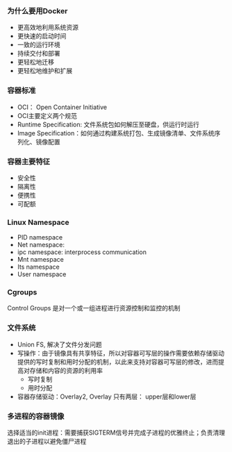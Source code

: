 ### 为什么要用Docker
* 更高效地利用系统资源
* 更快速的启动时间
* 一致的运行环境
* 持续交付和部署
* 更轻松地迁移
* 更轻松地维护和扩展

### 容器标准
* OCI： Open Container Initiative
* OCI主要定义两个规范
* Runtime Specification: 文件系统包如何解压至硬盘，供运行时运行
* Image Specification：如何通过构建系统打包、生成镜像清单、文件系统序列化、镜像配置

### 容器主要特征
* 安全性
* 隔离性
* 便携性
* 可配额

### Linux Namespace
* PID namespace
* Net namespace:
* ipc namespace: interprocess communication
* Mnt namespace
* Its namespace
* User namespace

### Cgroups
Control Groups 是对一个或一组进程进行资源控制和监控的机制

### 文件系统
* Union FS, 解决了文件分发问题
* 写操作：由于镜像具有共享特征，所以对容器可写层的操作需要依赖存储驱动提供的写时复制和用时分配的机制，以此来支持对容器可写层的修改，进而提高对存储和内容的资源的利用率
	* 写时复制
	* 用时分配
* 容器存储驱动：Overlay2, Overlay 只有两层： upper层和lower层

### 多进程的容器镜像
选择适当的init进程：需要捕获SIGTERM信号并完成子进程的优雅终止；负责清理退出的子进程以避免僵尸进程

